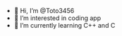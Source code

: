 - 👋 Hi, I’m @Toto3456
- 👀 I’m interested in coding app
- 🌱 I’m currently learning C++ and C 

<!---
Toto3456/Toto3456 is a ✨ special ✨ repository because its `README.md` (this file) appears on your GitHub profile.
You can click the Preview link to take a look at your changes.
--->
